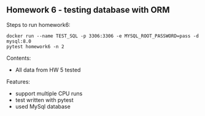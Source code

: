 ## Homework 6 - testing database with ORM
Steps to run homework6:
```
docker run --name TEST_SQL -p 3306:3306 -e MYSQL_ROOT_PASSWORD=pass -d mysql:8.0
pytest homework6 -n 2
```

Contents:
- All data from HW 5 tested

Features:
- support multiple CPU runs
- test written with pytest
- used MySql database
